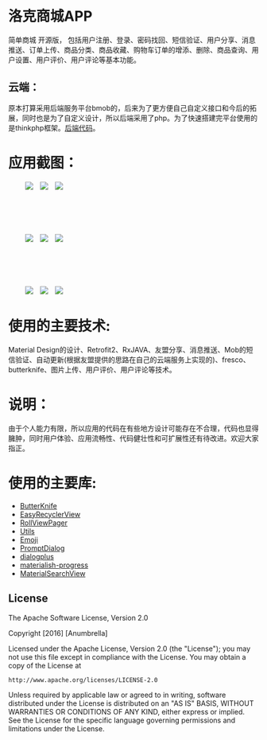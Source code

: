 # 洛克商城APP
简单商城 开源版， 包括用户注册、登录、密码找回、短信验证、用户分享、消息推送、订单上传、商品分类、商品收藏、购物车订单的增添、删除、商品查询、用户设置、用户评价、用户评论等基本功能。



## 云端：
原本打算采用后端服务平台bmob的，后来为了更方便自己自定义接口和今后的拓展，同时也是为了自定义设计，所以后端采用了php。为了快速搭建完平台使用的是thinkphp框架。[后端代码](https://github.com/Shuyun123/AppShopService)。

# 应用截图：
<div>
 <ul>
   <li style="list-style-type:none;margin-top:20px;">
      <image style="margin-left:10px" src = "./introduce/introduce1.png">
      <image style="margin-left:10px" src = "./introduce/introduce2.png">
      <image style="margin-left:10px" src = "./introduce/introduce3.png">
   </li>
   <br/>
   <br/>
   <br/>
   <li style="list-style-type:none;margin-top:35px;">
      <image style="margin-left:10px" src = "./introduce/introduce4.png">
      <image style="margin-left:10px" src = "./introduce/introduce5.png">
      <image style="margin-left:10px" src = "./introduce/introduce6.png">
   </li>
    <br/>
   <br/>
   <br/>
   <li style="list-style-type:none;margin-top:35px;">
      <image style="margin-left:10px" src = "./introduce/introduce7.png">
      <image style="margin-left:10px" src = "./introduce/introduce8.png">
      <image style="margin-left:10px" src = "./introduce/introduce9.png">
   </li>
 </ul>
</div>





# 使用的主要技术:
Material Design的设计、Retrofit2、RxJAVA、友盟分享、消息推送、Mob的短信验证、自动更新(根据友盟提供的思路在自己的云端服务上实现的)、fresco、butterknife、图片上传、用户评价、用户评论等技术。


# 说明：
由于个人能力有限，所以应用的代码在有些地方设计可能存在不合理，代码也显得臃肿，同时用户体验、应用流畅性、代码健壮性和可扩展性还有待改进。欢迎大家指正。

# 使用的主要库:
* [ButterKnife](http://jakewharton.github.io/butterknife/)  
* [EasyRecyclerView](https://github.com/Jude95/EasyRecyclerView)  
* [RollViewPager](https://github.com/Jude95/RollViewPager)  
* [Utils](https://github.com/Jude95/Utils)  
* [Emoji](https://github.com/vanniktech/Emoji)  
* [PromptDialog](https://github.com/ifynn/PromptDialog)  
* [dialogplus](https://github.com/orhanobut/dialogplus)  
* [materialish-progress](https://github.com/pnikosis/materialish-progress) 
* [MaterialSearchView](https://github.com/MiguelCatalan/MaterialSearchView) 


## License

The Apache Software License, Version 2.0

Copyright  [2016]  [Anumbrella]

Licensed under the Apache License, Version 2.0 (the "License");
you may not use this file except in compliance with the License.
You may obtain a copy of the License at

    http://www.apache.org/licenses/LICENSE-2.0

Unless required by applicable law or agreed to in writing, software
distributed under the License is distributed on an "AS IS" BASIS,
WITHOUT WARRANTIES OR CONDITIONS OF ANY KIND, either express or implied.
See the License for the specific language governing permissions and
limitations under the License.







